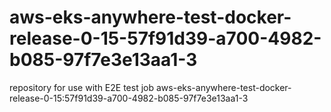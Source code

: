 # aws-eks-anywhere-test-docker-release-0-15-57f91d39-a700-4982-b085-97f7e3e13aa1-3
repository for use with E2E test job aws-eks-anywhere-test-docker-release-0-15:57f91d39-a700-4982-b085-97f7e3e13aa1-3
